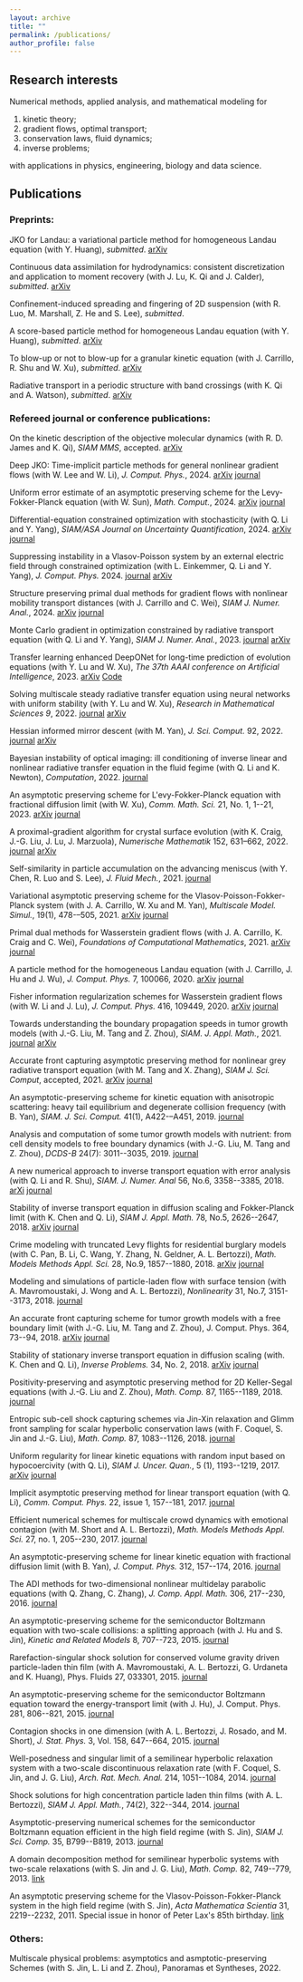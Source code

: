```yaml
---
layout: archive
title: ""
permalink: /publications/
author_profile: false
---
```


## Research interests

Numerical methods, applied analysis, and mathematical modeling for
1. kinetic theory;
2. gradient flows, optimal transport;
3. conservation laws, fluid dynamics;
4. inverse problems;

with applications in physics, engineering, biology and data science.


## Publications

### Preprints:
JKO for Landau: a variational particle method for homogeneous Landau equation (with Y. Huang), *submitted*. [arXiv](https://arxiv.org/abs/2409.12296)

Continuous data assimilation for hydrodynamics: consistent discretization and application to moment recovery (with J. Lu, K. Qi and J. Calder), *submitted*. [arXiv](https://arxiv.org/abs/2409.03872)

Confinement-induced spreading and fingering of 2D suspension (with R. Luo, M. Marshall, Z. He and S. Lee), *submitted*. 

A score-based particle method for homogeneous Landau equation (with Y. Huang), *submitted*. [arXiv](https://arxiv.org/abs/2405.05187)

To blow-up or not to blow-up for a granular kinetic equation (with J. Carrillo, R. Shu and W. Xu), *submitted*. [arXiv](https://arxiv.org/abs/2403.12735)

Radiative transport in a periodic structure with band crossings (with K. Qi and A. Watson), *submitted*. [arXiv](https://arxiv.org/abs/2402.06828)






### Refereed journal or conference publications:
On the kinetic description of the objective molecular dynamics (with R. D. James and K. Qi), *SIAM MMS*, accepted. [arXiv](https://arxiv.org/pdf/2307.16814)

Deep JKO: Time-implicit particle methods for general nonlinear gradient flows (with W. Lee and W. Li), *J. Comput. Phys.*, 2024. [arXiv](https://arxiv.org/abs/2311.06700) [journal](https://www.sciencedirect.com/science/article/pii/S0021999124004364)

Uniform error estimate of an asymptotic preserving scheme for the Levy-Fokker-Planck equation (with W. Sun), *Math. Comput.*, 2024. [arXiv](https://arxiv.org/abs/2208.12302) [journal](https://www.ams.org/journals/mcom/0000-000-00/S0025-5718-2024-03975-3/)

Differential-equation constrained optimization with stochasticity (with Q. Li and Y. Yang), *SIAM/ASA Journal on Uncertainty Quantification*, 2024. [arXiv](https://arxiv.org/abs/2305.04024) [journal](https://epubs.siam.org/doi/10.1137/23M1571162)

Suppressing instability in a Vlasov-Poisson system by an external electric field through constrained optimization (with L. Einkemmer, Q. Li and Y. Yang), *J. Comput. Phys.* 2024. [journal](https://www.sciencedirect.com/science/article/pii/S002199912300757X) [arXiv](https://arxiv.org/abs/2305.17994)

Structure preserving primal dual methods for gradient flows with nonlinear mobility transport distances (with J. Carrillo and C. Wei), *SIAM J. Numer. Anal.*, 2024. [arXiv](https://arxiv.org/abs/2303.16534) [journal](https://epubs.siam.org/doi/full/10.1137/23M1562068)

Monte Carlo gradient in optimization constrained by radiative transport equation (with Q. Li and Y. Yang), *SIAM J. Numer. Anal.*, 2023. [journal](https://epubs.siam.org/doi/abs/10.1137/22M1524515?journalCode=sjnaam) [arXiv](https://arxiv.org/abs/2209.12114)

Transfer learning enhanced DeepONet for long-time prediction of evolution equations (with Y. Lu and W. Xu), *The 37th AAAI conference on Artificial Intelligence*, 2023. [arXiv](https://arxiv.org/abs/2212.04663) [Code](https://github.com/woodssss/TL-PI-DeepONet)

Solving multiscale steady radiative transfer equation using neural networks with uniform stability (with Y. Lu and W. Xu), *Research in Mathematical Sciences 9*, 2022. [journal](https://link.springer.com/article/10.1007/s40687-022-00345-z) [arXiv](https://arxiv.org/abs/2110.07037)

Hessian informed mirror descent (with M. Yan), *J. Sci. Comput.* 92, 2022. [journal](https://link.springer.com/article/10.1007/s10915-022-01933-5) [arXiv](https://arxiv.org/abs/2106.13477)

Bayesian instability of optical imaging: ill conditioning of inverse linear and nonlinear radiative transfer equation in the fluid fegime (with Q. Li and K. Newton), *Computation*, 2022. [journal](https://www.mdpi.com/2079-3197/10/2/15)

An asymptotic preserving scheme for L\'evy-Fokker-Planck equation with fractional diffusion limit (with W. Xu), *Comm. Math. Sci.* 21, No. 1, 1--21, 2023. [arXiv](https://arxiv.org/abs/2103.08848) [journal](https://www.intlpress.com/site/pub/files/_fulltext/journals/cms/2023/0021/0001/CMS-2023-0021-0001-a001.pdf)

A proximal-gradient algorithm for crystal surface evolution (with K. Craig, J.-G. Liu, J. Lu, J. Marzuola), *Numerische Mathematik* 152, 631–662, 2022. [journal](https://link.springer.com/article/10.1007/s00211-022-01320-0) [arXiv](https://arxiv.org/abs/2006.12528)

Self-similarity in particle accumulation on the advancing meniscus (with Y. Chen, R. Luo and S. Lee), *J. Fluid Mech.*, 2021. [journal](https://www.cambridge.org/core/journals/journal-of-fluid-mechanics/article/abs/selfsimilarity-in-particle-accumulation-on-the-advancing-meniscus/0962E178622AF766EBDC0DEAEB196183)

Variational asymptotic preserving scheme for the Vlasov-Poisson-Fokker-Planck system (with J. A. Carrillo, W. Xu and M. Yan), *Multiscale Model. Simul.*, 19(1), 478-–505, 2021. [arXiv](https://arxiv.org/pdf/2007.01969) [journal](https://epubs.siam.org/doi/abs/10.1137/20M1350431)

Primal dual methods for Wasserstein gradient flows (with J. A. Carrillo, K. Craig and C. Wei), *Foundations of Computational Mathematics*, 2021. [arXiv](https://arxiv.org/abs/1901.08081) [journal](https://link.springer.com/article/10.1007/s10208-021-09503-1)

A particle method for the homogeneous Landau equation (with J. Carrillo, J. Hu and J. Wu), *J. Comput. Phys.* 7, 100066, 2020. [arXiv](https://arxiv.org/pdf/1910.03080) [journal](https://www.sciencedirect.com/science/article/pii/S2590055220300184)

Fisher information regularization schemes for Wasserstein gradient flows (with W. Li and J. Lu), *J. Comput. Phys.* 416, 109449, 2020. [arXiv](https://arxiv.org/abs/1907.02152) [journal](https://www.sciencedirect.com/science/article/pii/S0021999120302230)

Towards understanding the boundary propagation speeds in tumor growth models (with J.-G. Liu, M. Tang and Z. Zhou), *SIAM. J. Appl. Math.*, 2021. [journal](https://epubs.siam.org/doi/10.1137/19M1296665) [arXiv](https://arxiv.org/pdf/1910.11502.pdf)

Accurate front capturing asymptotic preserving method for nonlinear grey radiative transport equation (with M. Tang and X. Zhang), *SIAM J. Sci. Comput*, accepted, 2021. [arXiv](https://arxiv.org/pdf/1811.05579.pdf) [journal](https://epubs.siam.org/doi/10.1137/20M1318031)

An asymptotic-preserving scheme for kinetic equation with anisotropic scattering: heavy tail equilibrium and degenerate collision frequency (with B. Yan), *SIAM. J. Sci. Comput.* 41(1), A422-–A451, 2019. [journal](https://www.semanticscholar.org/paper/An-Asymptotic-Preserving-Scheme-for-the-Kinetic-and-Wang-Yan/778a59bc70b9be51f4bf3a4713086f2ccd877128)

Analysis and computation of some tumor growth models with nutrient: from cell density models to free boundary dynamics (with J.-G. Liu, M. Tang and Z. Zhou), *DCDS-B* 24(7): 3011--3035, 2019. [journal](https://www.aimsciences.org/article/doi/10.3934/dcdsb.2018297)

A new numerical approach to inverse transport equation with error analysis (with Q. Li and R. Shu), *SIAM. J. Numer. Anal* 56, No.6, 3358--3385, 2018. [arXi](https://arxiv.org/abs/1708.01984) [journal](https://epubs.siam.org/doi/abs/10.1137/17M1142697)

Stability of inverse transport equation in diffusion scaling and Fokker-Planck limit (with K. Chen and Q. Li), *SIAM J. Appl. Math.* 78, No.5, 2626--2647, 2018.  [arXiv](https://arxiv.org/abs/1708.03063) [journal](https://epubs.siam.org/doi/10.1137/17M1157969)

Crime modeling with truncated Levy flights for residential burglary models (with C. Pan, B. Li, C. Wang, Y. Zhang, N. Geldner, A. L. Bertozzi), *Math. Models Methods Appl. Sci.* 28, No.9, 1857--1880, 2018. [arXiv](https://arxiv.org/abs/1601.03415) [journal](https://www.worldscientific.com/doi/abs/10.1142/S0218202518400080)

Modeling and simulations of particle-laden flow with surface tension (with A. Mavromoustaki, J. Wong and A. L. Bertozzi), *Nonlinearity* 31, No.7, 3151--3173, 2018.  [journal](https://iopscience.iop.org/article/10.1088/1361-6544/aab91d)

An accurate front capturing scheme for tumor growth models with a free boundary limit (with J.-G. Liu, M. Tang and Z. Zhou), J. Comput. Phys. 364, 73--94, 2018. [arXiv](https://arxiv.org/abs/1708.08395) [journal](https://www.sciencedirect.com/science/article/pii/S0021999118301657#%21)

Stability of stationary inverse transport equation in diffusion scaling (with. K. Chen and Q. Li), *Inverse Problems.* 34, No. 2, 2018. [arXiv](https://arxiv.org/abs/1703.00097#) [journal](https://iopscience.iop.org/article/10.1088/1361-6420/aa990c/pdf)

Positivity-preserving and asymptotic preserving method for 2D Keller-Segal equations (with J.-G. Liu and Z. Zhou), *Math. Comp.* 87, 1165--1189, 2018. [journal](https://www.ams.org/journals/mcom/2018-87-311/S0025-5718-2017-03250-6/)

Entropic sub-cell shock capturing schemes via Jin-Xin relaxation and Glimm front sampling for scalar hyperbolic conservation laws (with F. Coquel, S. Jin and J.-G. Liu), *Math. Comp.* 87, 1083--1126, 2018. [journal](https://www.ams.org/journals/mcom/2018-87-311/S0025-5718-2017-03253-1/)

Uniform regularity for linear kinetic equations with random input based on hypocoercivity (with Q. Li), *SIAM J. Uncer. Quan.*, 5 (1), 1193--1219, 2017. [arXiv](https://arxiv.org/abs/1612.01219) [journal](https://epubs.siam.org/doi/abs/10.1137/16M1106675?journalCode=sjuqa3)

Implicit asymptotic preserving method for linear transport equation (with Q. Li), *Comm. Comput. Phys.* 22, issue 1, 157--181, 2017. [journal](https://www.cambridge.org/core/journals/communications-in-computational-physics/article/abs/implicit-asymptotic-preserving-method-for-linear-transport-equations/794123195C4516AC1439E824B4D8A92E)

Efficient numerical schemes for multiscale crowd dynamics with emotional contagion (with M. Short and A. L. Bertozzi), *Math. Models Methods Appl. Sci.* 27, no. 1, 205--230, 2017. [journal](https://www.worldscientific.com/doi/abs/10.1142/S0218202517400073)

An asymptotic-preserving scheme for linear kinetic equation with fractional diffusion limit (with B. Yan), *J. Comput. Phys.* 312, 157--174, 2016. [journal](https://www.semanticscholar.org/paper/An-asymptotic-preserving-scheme-for-linear-kinetic-Wang-Yan/1455a99cc8806fd888ad6c5a01031cc2635edc9b)

The ADI methods for two-dimensional nonlinear multidelay parabolic equations (with Q. Zhang, C. Zhang), *J. Comp. Appl. Math.* 306, 217--230, 2016. [journal](https://www.sciencedirect.com/science/article/pii/S0377042716301893)

An asymptotic-preserving scheme for the semiconductor Boltzmann equation with two-scale collisions: a splitting approach (with J. Hu and S. Jin), *Kinetic and Related Models* 8, 707--723, 2015. [journal](http://www.aimsciences.org/article/doi/10.3934/krm.2015.8.707)

Rarefaction-singular shock solution for conserved volume gravity driven particle-laden thin film (with A. Mavromoustaki, A. L. Bertozzi, G. Urdaneta and K. Huang),  Phys. Fluids 27, 033301, 2015. [journal](https://aip.scitation.org/doi/abs/10.1063/1.4913851)

An asymptotic-preserving scheme for the semiconductor Boltzmann equation toward the energy-transport limit (with J. Hu), J. Comput. Phys. 281, 806--821, 2015. [journal](https://www.sciencedirect.com/science/article/pii/S0021999114007384?via%3Dihub)

Contagion shocks in one dimension (with A. L. Bertozzi, J. Rosado, and M. Short), *J. Stat. Phys.* 3, Vol. 158, 647--664, 2015. [journal](https://link.springer.com/article/10.1007/s10955-014-1019-6)

Well-posedness and singular limit of a semilinear hyperbolic relaxation system with a two-scale discontinuous relaxation rate (with F. Coquel, S. Jin, and J. G. Liu), *Arch. Rat. Mech. Anal.* 214, 1051--1084, 2014. [journal](https://link.springer.com/article/10.1007/s00205-014-0773-6)

Shock solutions for high concentration particle laden thin films (with A. L. Bertozzi), *SIAM J. Appl. Math.*, 74(2), 322--344, 2014. [journal](https://epubs.siam.org/doi/abs/10.1137/130917740)

Asymptotic-preserving numerical schemes for the semiconductor Boltzmann equation efficient in the high field regime (with S. Jin), *SIAM J. Sci. Comp.* 35, B799--B819, 2013. [journal](https://epubs.siam.org/doi/abs/10.1137/120886534)

A domain decomposition method for semilinear hyperbolic systems with two-scale relaxations (with S. Jin and J. G. Liu), *Math. Comp.* 82, 749--779, 2013. [link](https://www.ams.org/journals/mcom/2013-82-282/S0025-5718-2012-02643-3/home.html)

An asymptotic preserving scheme for the Vlasov-Poisson-Fokker-Planck system in the high field regime (with S. Jin), *Acta Mathematica Scientia* 31, 2219--2232, 2011. Special issue in honor of Peter Lax's 85th birthday. [link](https://www.sciencedirect.com/science/article/abs/pii/S0252960211603950)





### Others:
Multiscale physical problems: asymptotics and asmptotic-preserving Schemes (with S. Jin, L. Li and Z. Zhou), Panoramas et Syntheses, 2022.



